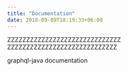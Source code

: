 ```yaml
---
title: "Documentation"
date: 2018-09-09T18:19:33+06:00
---
```


ZZZZZZZZZZZZZZZZZZZZZZZZZZZZZZ
ZZZZZZZZZZZZZZZZZZZZZZZZZZZZZ


graphql-java documentation 